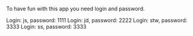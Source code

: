 To have fun with this app you need login and password.

Login: js, password: 1111
Login: jd, password: 2222
Login: stw, password: 3333
Login: ss, password: 3333
